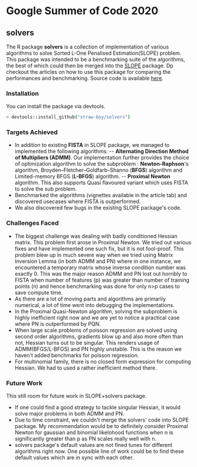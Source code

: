 # Google Summer of Code 2020
## solvers
The R package **solvers** is a collection of implementation of various algorithms to solve Sorted L-One Penalised Estimation(SLOPE) problem. This package was intended to be a benchmarking suite of the algorithms, the best of which could then be merged into the [SLOPE] package. Dp checkout the articles on how to use this package for comparing the performances and benchmarking. Source code is available [here].

### Installation
You can install the package via devtools.
```sh
> devtools::install_github("straw-boy/solvers")
```

### Targets Achieved
- In addition to existing **FISTA** in SLOPE package, we managed to implemented the following algorithms:
    -- **Alternating Direction Method of Multipliers (ADMM)**. Our implementation further provides the choice of optimization algorithm to solve the subproblem : **Newton-Raphson**'s algorithm, Broyden–Fletcher–Goldfarb–Shanno (**BFGS**) algorithm and Limited-memory BFGS (**L-BFGS**) algorithm.
    -- **Proximal Newton** algorithm. This also supports Quasi flavoured variant which uses FISTA to solve the sub problem.
- Benchmarked the algorithms (vignettes available in the article tab) and discovered usecases where FISTA is outperformed.
- We also discovered few bugs in the existing SLOPE package's code.

### Challenges Faced
- The biggest challenge was dealing with badly conditioned Hessian matrix. This problem first arose in Proximal Newton. We tried out various fixes and have implemented one such fix, but it is not fool-proof. This problem blew up in much severe way when we tried using Matrix Inversion Lemma (in both ADMM and PN) where in one instance, we encountered a temporary matrix whose inverse condition number was exactly 0. This was the major reason ADMM and PN lost out horribly to FISTA when number of features (p) was greater than number of training points (n) and hence benchmarking was done for only n>p cases to save compute time.
- As there are a lot of moving parts and algorithms are primarily numerical, a lot of time went into debugging the implementations.
- In the Proximal Quasi-Newton algorithm, solving the subproblem is highly inefficient right now and we are yet to notice a practical case where PN is outperformed by PQN.
- When large scale problems of poisson regression are solved using second order algorithms, gradients blow up and also more often than not, Hessian turns out to be singular. This renders usage of ADMM(BFGS/L-BFGS) and PN highly unstable. This is the reason we haven't added benchmarks for poisson regression.
- For multinomial family, there is no closed form expression for computing Hessian. We had to used a rather inefficient method there.
### Future Work
This still room for future work in SLOPE+solvers package.
- If one could find a good strategy to tackle singular Hessian, it would solve major problems in both ADMM and PN.
- Due to time constraint, we couldn't merge the solvers' code into SLOPE package. My recommendation would be to definitely consider Proximal Newton for gaussian and binomial likelohood functions when n is significantly greater than p as PN scales really well with n.
- solvers package's default values are not fined tunes for different algorithms right now. One possible line of work could be to find these default values which are in sync with each other.

[SLOPE]: https://jolars.github.io/SLOPE/
[here]: https://github.com/straw-boy/solvers
